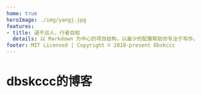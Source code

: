 ```yaml
---
home: true
heroImage: ./img/yangj.jpg
features:
- title: 道不远人，行者自知
  details: 以 Markdown 为中心的项目结构，以最少的配置帮助你专注于写作。
footer: MIT Licensed | Copyright © 2018-present Dbskccc
---
```


# dbskccc的博客



